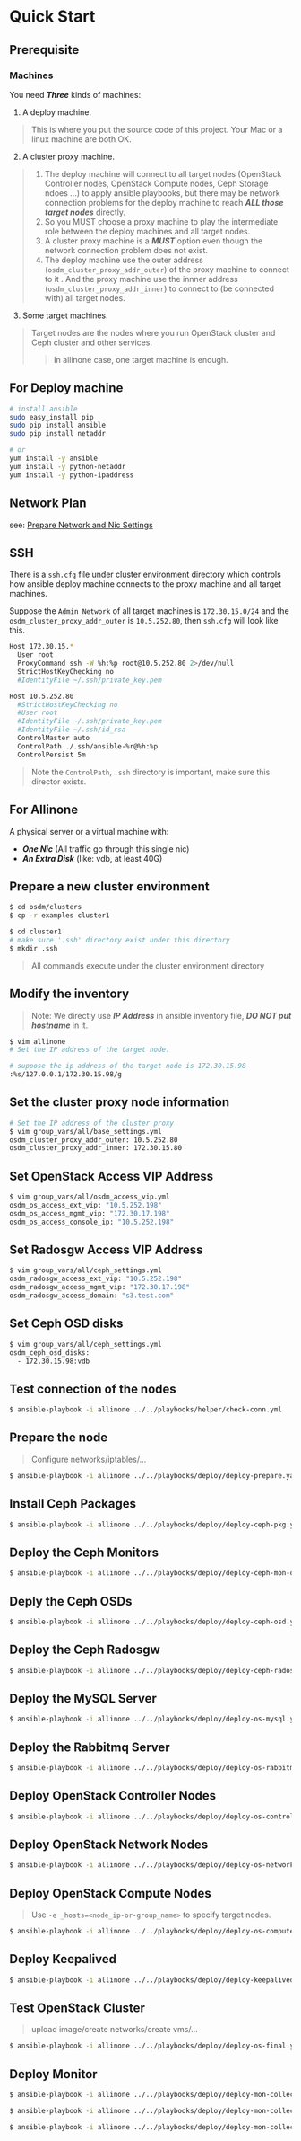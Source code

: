 # Quick Start

## Prerequisite

### Machines

You need ***Three*** kinds of machines:

1. A deploy machine. 

> This is where you put the source code of this project. Your Mac or a linux machine are both OK.

2. A cluster proxy machine.

> 1. The deploy machine will connect to all target nodes (OpenStack Controller nodes, OpenStack Compute nodes, Ceph Storage ndoes ...) to apply ansible playbooks, but there may be network connection problems for the deploy machine to reach ***ALL those target nodes*** directly. 
> 2. So you MUST choose a proxy machine to play the intermediate role between the deploy machines and all target nodes.
> 3. A cluster proxy machine is a ***MUST*** option even though the network connection problem does not exist.
> 4. The deploy machine use the outer address (`osdm_cluster_proxy_addr_outer`) of the proxy machine to connect to it . And the proxy machine use the innner address (`osdm_cluster_proxy_addr_inner`) to connect to (be connected with) all target nodes.

3. Some target machines.
> Target nodes are the nodes where you run OpenStack cluster and Ceph cluster and other services.
>> In allinone case, one target machine is enough.

## For Deploy machine

```bash
# install ansible
sudo easy_install pip
sudo pip install ansible
sudo pip install netaddr

# or
yum install -y ansible
yum install -y python-netaddr
yum install -y python-ipaddress
```

## Network Plan

see: [Prepare Network and Nic Settings](./Prepare-Network-and-Nic-Settings.md)

## SSH 

There is a `ssh.cfg` file under cluster environment directory which controls how ansible deploy machine connects to the proxy machine and all target machines.

Suppose the `Admin Network` of all target machines is `172.30.15.0/24` and the `osdm_cluster_proxy_addr_outer` is `10.5.252.80`, then `ssh.cfg` will look like this.

```bash
Host 172.30.15.*
  User root
  ProxyCommand ssh -W %h:%p root@10.5.252.80 2>/dev/null
  StrictHostKeyChecking no
  #IdentityFile ~/.ssh/private_key.pem

Host 10.5.252.80
  #StrictHostKeyChecking no
  #User root
  #IdentityFile ~/.ssh/private_key.pem
  #IdentityFile ~/.ssh/id_rsa
  ControlMaster auto
  ControlPath ./.ssh/ansible-%r@%h:%p
  ControlPersist 5m
```

> Note the `ControlPath`, `.ssh` directory is important, make sure this director exists.

## For Allinone

A physical server or a virtual machine with:

- ***One Nic*** (All traffic go through this single nic)
- ***An Extra Disk*** (like: vdb, at least 40G)


## Prepare a new cluster environment

```bash
$ cd osdm/clusters
$ cp -r examples cluster1

$ cd cluster1
# make sure '.ssh' directory exist under this directory
$ mkdir .ssh
```

> All commands execute under the cluster environment directory

## Modify the inventory

> Note: We directly use ***IP Address*** in ansible inventory file, ***DO NOT put hostname*** in it.

```bash
$ vim allinone
# Set the IP address of the target node.

# suppose the ip address of the target node is 172.30.15.98
:%s/127.0.0.1/172.30.15.98/g
```

## Set the cluster proxy node information

```bash
# Set the IP address of the cluster proxy
$ vim group_vars/all/base_settings.yml
osdm_cluster_proxy_addr_outer: 10.5.252.80
osdm_cluster_proxy_addr_inner: 172.30.15.80
```


## Set OpenStack Access VIP Address

```bash
$ vim group_vars/all/osdm_access_vip.yml
osdm_os_access_ext_vip: "10.5.252.198"
osdm_os_access_mgmt_vip: "172.30.17.198"
osdm_os_access_console_ip: "10.5.252.198"
```

## Set Radosgw Access VIP Address

```bash
$ vim group_vars/all/ceph_settings.yml
osdm_radosgw_access_ext_vip: "10.5.252.198"
osdm_radosgw_access_mgmt_vip: "172.30.17.198"
osdm_radosgw_access_domain: "s3.test.com"
```

## Set Ceph OSD disks

```bash
$ vim group_vars/all/ceph_settings.yml
osdm_ceph_osd_disks:
  - 172.30.15.98:vdb
```

## Test connection of the nodes

```bash
$ ansible-playbook -i allinone ../../playbooks/helper/check-conn.yml 
```

## Prepare the node

> Configure networks/iptables/...

```bash
$ ansible-playbook -i allinone ../../playbooks/deploy/deploy-prepare.yaml -e _hosts=all
```

## Install Ceph Packages

```bash
$ ansible-playbook -i allinone ../../playbooks/deploy/deploy-ceph-pkg.yml
```

## Deploy the Ceph Monitors

```bash
$ ansible-playbook -i allinone ../../playbooks/deploy/deploy-ceph-mon-once.yml
```

## Deply the Ceph OSDs

```bash
$ ansible-playbook -i allinone ../../playbooks/deploy/deploy-ceph-osd.yml
```

## Deploy the Ceph Radosgw

```bash
$ ansible-playbook -i allinone ../../playbooks/deploy/deploy-ceph-radosgw.yml
```

## Deploy the MySQL Server

```bash
$ ansible-playbook -i allinone ../../playbooks/deploy/deploy-os-mysql.yml
```

## Deploy the Rabbitmq Server

```bash
$ ansible-playbook -i allinone ../../playbooks/deploy/deploy-os-rabbitmq.yml
```

## Deploy OpenStack Controller Nodes

```bash
$ ansible-playbook -i allinone ../../playbooks/deploy/deploy-os-controller.yml
```

## Deploy OpenStack Network Nodes

```bash
$ ansible-playbook -i allinone ../../playbooks/deploy/deploy-os-network.yml 
```

## Deploy OpenStack Compute Nodes

> Use `-e _hosts=<node_ip-or-group_name>` to specify target nodes.

```bash
$ ansible-playbook -i allinone ../../playbooks/deploy/deploy-os-compute.yml -e _hosts=172.30.15.98
```

## Deploy Keepalived

```bash
$ ansible-playbook -i allinone ../../playbooks/deploy/deploy-keepalived.yml
```

## Test OpenStack Cluster

> upload image/create networks/create  vms/...

```bash
$ ansible-playbook -i allinone ../../playbooks/deploy/deploy-os-final.yml
```

## Deploy Monitor

```bash
$ ansible-playbook -i allinone ../../playbooks/deploy/deploy-mon-collectd-influxdb.yml -e _hosts=172.30.15.98

$ ansible-playbook -i allinone ../../playbooks/deploy/deploy-mon-collectd-server.yml -e _hosts=172.30.15.98

$ ansible-playbook -i allinone ../../playbooks/deploy/deploy-mon-collectd-client.yml -e _hosts=172.30.15.98
```

